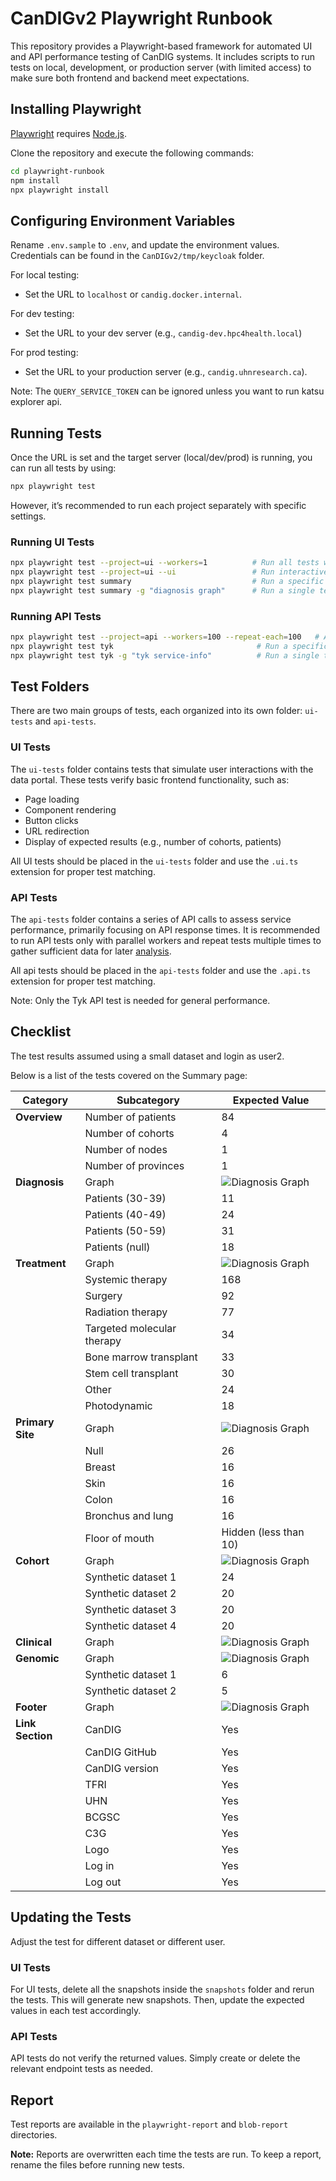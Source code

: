 # CanDIGv2 Playwright Runbook

This repository provides a Playwright-based framework for automated UI and API performance testing of CanDIG systems. It includes scripts to run tests on local, development, or production server (with limited access) to make sure both frontend and backend meet expectations.

## Installing Playwright

[Playwright](https://playwright.dev/) requires [Node.js](https://nodejs.org/en/download/package-manager).

Clone the repository and execute the following commands:

```bash
cd playwright-runbook
npm install
npx playwright install
```

## Configuring Environment Variables

Rename `.env.sample` to `.env`, and update the environment values. Credentials can be found in the `CanDIGv2/tmp/keycloak` folder.

For local testing:

- Set the URL to `localhost` or `candig.docker.internal`.

For dev testing:

- Set the URL to your dev server (e.g., `candig-dev.hpc4health.local`)

For prod testing:

- Set the URL to your production server (e.g., `candig.uhnresearch.ca`).

Note: The `QUERY_SERVICE_TOKEN` can be ignored unless you want to run katsu explorer api.

## Running Tests

Once the URL is set and the target server (local/dev/prod) is running, you can run all tests by using:

```bash
npx playwright test
```

However, it’s recommended to run each project separately with specific settings.

### Running UI Tests

```bash
npx playwright test --project=ui --workers=1          # Run all tests with a single worker
npx playwright test --project=ui --ui                 # Run interactive mode
npx playwright test summary                           # Run a specific file
npx playwright test summary -g "diagnosis graph"      # Run a single test
```

### Running API Tests

```bash
npx playwright test --project=api --workers=100 --repeat-each=100   # Adjust the number as needed
npx playwright test tyk                                # Run a specific file
npx playwright test tyk -g "tyk service-info"          # Run a single test
```

## Test Folders

There are two main groups of tests, each organized into its own folder: `ui-tests` and `api-tests`.

### UI Tests

The `ui-tests` folder contains tests that simulate user interactions with the data portal. These tests verify basic frontend functionality, such as:

- Page loading
- Component rendering
- Button clicks
- URL redirection
- Display of expected results (e.g., number of cohorts, patients)

All UI tests should be placed in the `ui-tests` folder and use the `.ui.ts` extension for proper test matching.

### API Tests

The `api-tests` folder contains a series of API calls to assess service performance, primarily focusing on API response times. It is recommended to run API tests only with parallel workers and repeat tests multiple times to gather sufficient data for later [analysis](https://github.com/CanDIG/playwright-notebook).

All api tests should be placed in the `api-tests` folder and use the `.api.ts` extension for proper test matching.

Note: Only the Tyk API test is needed for general performance.

## Checklist

The test results assumed using a small dataset and login as user2.

Below is a list of the tests covered on the Summary page:

| **Category**                     | **Subcategory**                       | **Expected Value**                            |
|----------------------------------|---------------------------------------|--------------------------------------|
| **Overview**                     | Number of patients                    | 84                                   |
|                                  | Number of cohorts                     | 4                                    |
|                                  | Number of nodes                       | 1                                    |
|                                  | Number of provinces                   | 1                                    |
| **Diagnosis**                    | Graph                                 | ![Diagnosis Graph](https://github.com/user-attachments/assets/0b0f4dc3-4ead-4368-bb20-361afd59f7c4)                                   |
|                                  | Patients (30-39)                      | 11                                   |
|                                  | Patients (40-49)                      | 24                                   |
|                                  | Patients (50-59)                      | 31                                   |
|                                  | Patients (null)                       | 18                                   |
| **Treatment**                    | Graph                                 | ![Diagnosis Graph](https://github.com/user-attachments/assets/b0e39872-357d-4082-acfa-c23b6c3b6b07)  |
|                                  | Systemic therapy                      | 168                                  |
|                                  | Surgery                               | 92                                   |
|                                  | Radiation therapy                     | 77                                   |
|                                  | Targeted molecular therapy            | 34                                   |
|                                  | Bone marrow transplant                | 33                                   |
|                                  | Stem cell transplant                  | 30                                   |
|                                  | Other                                 | 24                                   |
|                                  | Photodynamic                          | 18                                   |
| **Primary Site**                 | Graph                                 | ![Diagnosis Graph](https://github.com/user-attachments/assets/56e68024-9f4b-47ab-b82a-19e1c2a182de)  |
|                                  | Null                                  | 26                                   |
|                                  | Breast                                | 16                                   |
|                                  | Skin                                  | 16                                   |
|                                  | Colon                                 | 16                                   |
|                                  | Bronchus and lung                     | 16                                   |
|                                  | Floor of mouth                        | Hidden (less than 10)                 |
| **Cohort**                       | Graph                                 | ![Diagnosis Graph](https://github.com/user-attachments/assets/9f8ab2c6-11bd-4edd-b436-483faf174f12)  |
|                                  | Synthetic dataset 1                   | 24                                   |
|                                  | Synthetic dataset 2                   | 20                                   |
|                                  | Synthetic dataset 3                   | 20                                   |
|                                  | Synthetic dataset 4                   | 20                                   |
| **Clinical**                     | Graph                                 | ![Diagnosis Graph](https://github.com/user-attachments/assets/a5c4d3bf-91d6-4c61-9c6c-8ef3976ca4cb)  |
| **Genomic**                      | Graph                                 | ![Diagnosis Graph](https://github.com/user-attachments/assets/cf1c90c3-4667-46d8-9a25-295e5611f9ae)  |
|                                  | Synthetic dataset 1                   | 6                                    |
|                                  | Synthetic dataset 2                   | 5                                    |
| **Footer**                       | Graph                                 | ![Diagnosis Graph](https://github.com/user-attachments/assets/2a1c2933-e4d0-48a0-b929-a51743f17a5d) |
| **Link Section**                 | CanDIG                                | Yes                                  |
|                                  | CanDIG GitHub                         | Yes                                  |
|                                  | CanDIG version                        | Yes                                  |
|                                  | TFRI                                  | Yes                                  |
|                                  | UHN                                   | Yes                                  |
|                                  | BCGSC                                 | Yes                                  |
|                                  | C3G                                   | Yes                                  |
|                                  | Logo                                  | Yes                                  |
|                                  | Log in                                | Yes                                  |
|                                  | Log out                               | Yes                                  |

## Updating the Tests

Adjust the test for different dataset or different user.

### UI Tests

For UI tests, delete all the snapshots inside the `snapshots` folder and rerun the tests. This will generate new snapshots. Then, update the expected values in each test accordingly.

### API Tests

API tests do not verify the returned values. Simply create or delete the relevant endpoint tests as needed.

## Report

Test reports are available in the `playwright-report` and `blob-report` directories.

**Note:** Reports are overwritten each time the tests are run. To keep a report, rename the files before running new tests.
